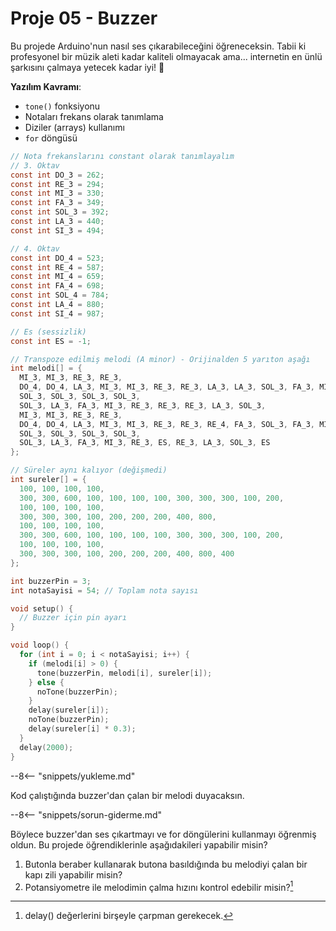 # Proje 05 - Buzzer

Bu projede Arduino'nun nasıl ses çıkarabileceğini öğreneceksin. Tabii ki profesyonel bir müzik aleti kadar kaliteli olmayacak ama... internetin en ünlü şarkısını çalmaya yetecek kadar iyi! 🎵

**Yazılım Kavramı**: 
- `tone()` fonksiyonu
- Notaları frekans olarak tanımlama
- Diziler (arrays) kullanımı
- `for` döngüsü

``` c
// Nota frekanslarını constant olarak tanımlayalım
// 3. Oktav
const int DO_3 = 262;
const int RE_3 = 294;
const int MI_3 = 330;
const int FA_3 = 349;
const int SOL_3 = 392;
const int LA_3 = 440;
const int SI_3 = 494;

// 4. Oktav
const int DO_4 = 523;
const int RE_4 = 587;
const int MI_4 = 659;
const int FA_4 = 698;
const int SOL_4 = 784;
const int LA_4 = 880;
const int SI_4 = 987;

// Es (sessizlik)
const int ES = -1;

// Transpoze edilmiş melodi (A minor) - Orijinalden 5 yarıton aşağı
int melodi[] = {
  MI_3, MI_3, RE_3, RE_3,
  DO_4, DO_4, LA_3, MI_3, MI_3, RE_3, RE_3, LA_3, LA_3, SOL_3, FA_3, MI_3,
  SOL_3, SOL_3, SOL_3, SOL_3,
  SOL_3, LA_3, FA_3, MI_3, RE_3, RE_3, RE_3, LA_3, SOL_3,
  MI_3, MI_3, RE_3, RE_3,
  DO_4, DO_4, LA_3, MI_3, MI_3, RE_3, RE_3, RE_4, FA_3, SOL_3, FA_3, MI_3,
  SOL_3, SOL_3, SOL_3, SOL_3,
  SOL_3, LA_3, FA_3, MI_3, RE_3, ES, RE_3, LA_3, SOL_3, ES
};

// Süreler aynı kalıyor (değişmedi)
int sureler[] = {
  100, 100, 100, 100,
  300, 300, 600, 100, 100, 100, 100, 300, 300, 300, 100, 200,
  100, 100, 100, 100,
  300, 300, 300, 100, 200, 200, 200, 400, 800,
  100, 100, 100, 100,
  300, 300, 600, 100, 100, 100, 100, 300, 300, 300, 100, 200,
  100, 100, 100, 100,
  300, 300, 300, 100, 200, 200, 200, 400, 800, 400
};

int buzzerPin = 3;
int notaSayisi = 54; // Toplam nota sayısı

void setup() {
  // Buzzer için pin ayarı
}

void loop() {
  for (int i = 0; i < notaSayisi; i++) {
    if (melodi[i] > 0) {
      tone(buzzerPin, melodi[i], sureler[i]);
    } else {
      noTone(buzzerPin);
    }
    delay(sureler[i]);
    noTone(buzzerPin);
    delay(sureler[i] * 0.3);
  }
  delay(2000);
}
```

--8<-- "snippets/yukleme.md"

Kod çalıştığında buzzer'dan çalan bir melodi duyacaksın. 

--8<-- "snippets/sorun-giderme.md"

Böylece buzzer'dan ses çıkartmayı ve for döngülerini kullanmayı öğrenmiş oldun. Bu projede öğrendiklerinle aşağıdakileri yapabilir misin?

1. Butonla beraber kullanarak butona basıldığında bu melodiyi çalan bir kapı zili yapabilir misin?
2. Potansiyometre ile melodimin çalma hızını kontrol edebilir misin?[^1]

[^1]: delay() değerlerini birşeyle çarpman gerekecek.


